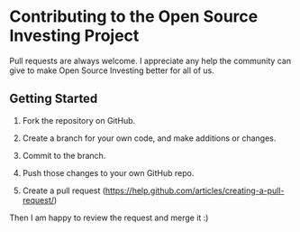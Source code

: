 # Contributing to the Open Source Investing Project

Pull requests are always welcome. I appreciate any help the community can give to make Open Source Investing better for all of us.

## Getting Started

1. Fork the repository on GitHub.

2. Create a branch for your own code, and make additions or changes.

3. Commit to the branch.

4. Push those changes to your own GitHub repo.

5. Create a pull request (https://help.github.com/articles/creating-a-pull-request/)

Then I am happy to review the request and merge it :)
